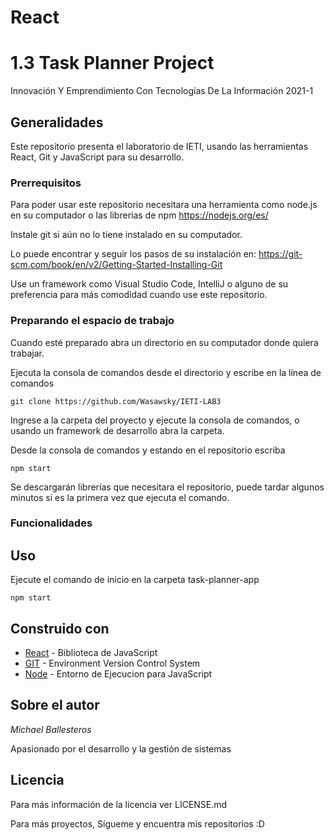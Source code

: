 # React

# 1.3 Task Planner Project

Innovación Y Emprendimiento Con Tecnologías De La Información 2021-1

## Generalidades

Este repositorio presenta el laboratorio de IETI, usando las herramientas React, Git y JavaScript para su desarrollo.

### Prerrequisitos

Para poder usar este repositorio necesitara una herramienta como node.js en su computador o las librerias de npm
https://nodejs.org/es/

Instale git si aún no lo tiene instalado en su computador.

Lo puede encontrar y seguir los pasos de su instalación en:
https://git-scm.com/book/en/v2/Getting-Started-Installing-Git

Use un framework como Visual Studio Code, IntelliJ o alguno de su preferencia para más comodidad cuando use este repositorio.


### Preparando el espacio de trabajo

Cuando esté preparado abra un directorio en su computador donde quiera trabajar.

Ejecuta la consola de comandos desde el directorio y escribe en la línea de comandos

```
git clone https://github.com/Wasawsky/IETI-LAB3
```

Ingrese a la carpeta del proyecto y ejecute la consola de comandos, o usando un framework de desarrollo abra la carpeta.

Desde la consola de comandos y estando en el repositorio escriba

```
npm start
```

Se descargarán librerías que necesitara el repositorio, puede tardar algunos minutos si es la primera vez que ejecuta el comando.

### Funcionalidades



## Uso

Ejecute el comando de inicio en la carpeta task-planner-app

```
npm start
```

## Construido con

* [React](https://es.reactjs.org/) - Biblioteca de JavaScript
* [GIT](https://git-scm.com/) - Environment Version Control System
* [Node](https://nodejs.org/es/) - Entorno de Ejecucion para JavaScript

## Sobre el autor

*Michael Ballesteros*

Apasionado por el desarrollo y la gestión de sistemas

## Licencia

Para más información de la licencia ver LICENSE.md

Para más proyectos, Sígueme y encuentra mis repositorios :D
